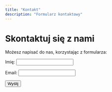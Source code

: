 ```yaml
---
title: "Kontakt"
description: "Formularz kontaktowy"
---
```


# Skontaktuj się z nami

Możesz napisać do nas, korzystając z formularza:

<form netlify
  name="contact"
  method="POST"
  data-netlify="true"
  netlify-honeypot="bot-field"
>
  <input type="hidden" name="form-name" value="contact" />
  
  <!-- Pole honeypot (antyspam) -->
  <p style="display:none">
    <label>Nie wypełniaj: <input name="bot-field" /></label>
  </p>

  <p>
    <label>Imię: <input type="text" name="name" /></label>
  </p>
  <p>
    <label>Email: <input type="email" name="email" /></label>
  </p>

  <button type="submit">Wyślij</button>
</form>
